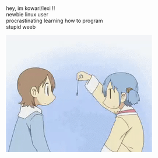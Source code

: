  <br />hey, im kowari/lexi !!
  <br />newbie linux user 
   <br />procrastinating learning how to program
 <br />stupid weeb

![nom](https://github.com/kowariclaws/kowariclaws/blob/main/nom.gif)
